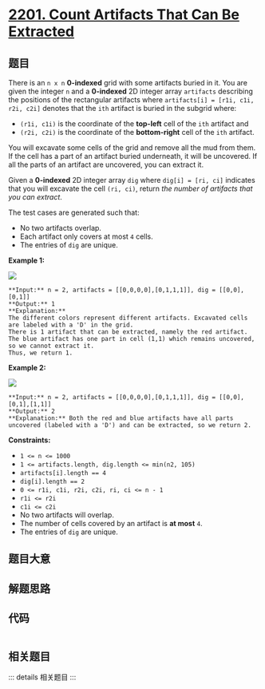 # [2201. Count Artifacts That Can Be Extracted](https://leetcode.com/problems/count-artifacts-that-can-be-extracted)

## 题目

There is an `n x n` **0-indexed** grid with some artifacts buried in it. You
are given the integer `n` and a **0-indexed** 2D integer array `artifacts`
describing the positions of the rectangular artifacts where `artifacts[i] =
[r1i, c1i, r2i, c2i]` denotes that the `ith` artifact is buried in the subgrid
where:

  * `(r1i, c1i)` is the coordinate of the **top-left** cell of the `ith` artifact and
  * `(r2i, c2i)` is the coordinate of the **bottom-right** cell of the `ith` artifact.

You will excavate some cells of the grid and remove all the mud from them. If
the cell has a part of an artifact buried underneath, it will be uncovered. If
all the parts of an artifact are uncovered, you can extract it.

Given a **0-indexed** 2D integer array `dig` where `dig[i] = [ri, ci]`
indicates that you will excavate the cell `(ri, ci)`, return _the number of
artifacts that you can extract_.

The test cases are generated such that:

  * No two artifacts overlap.
  * Each artifact only covers at most `4` cells.
  * The entries of `dig` are unique.



**Example 1:**

![](https://assets.leetcode.com/uploads/2019/09/16/untitled-diagram.jpg)

    
    
    **Input:** n = 2, artifacts = [[0,0,0,0],[0,1,1,1]], dig = [[0,0],[0,1]]
    **Output:** 1
    **Explanation:** 
    The different colors represent different artifacts. Excavated cells are labeled with a 'D' in the grid.
    There is 1 artifact that can be extracted, namely the red artifact.
    The blue artifact has one part in cell (1,1) which remains uncovered, so we cannot extract it.
    Thus, we return 1.
    

**Example 2:**

![](https://assets.leetcode.com/uploads/2019/09/16/untitled-diagram-1.jpg)

    
    
    **Input:** n = 2, artifacts = [[0,0,0,0],[0,1,1,1]], dig = [[0,0],[0,1],[1,1]]
    **Output:** 2
    **Explanation:** Both the red and blue artifacts have all parts uncovered (labeled with a 'D') and can be extracted, so we return 2. 
    



**Constraints:**

  * `1 <= n <= 1000`
  * `1 <= artifacts.length, dig.length <= min(n2, 105)`
  * `artifacts[i].length == 4`
  * `dig[i].length == 2`
  * `0 <= r1i, c1i, r2i, c2i, ri, ci <= n - 1`
  * `r1i <= r2i`
  * `c1i <= c2i`
  * No two artifacts will overlap.
  * The number of cells covered by an artifact is **at most** `4`.
  * The entries of `dig` are unique.


## 题目大意

## 解题思路

## 代码

```javascript

```

## 相关题目

::: details 相关题目
:::
